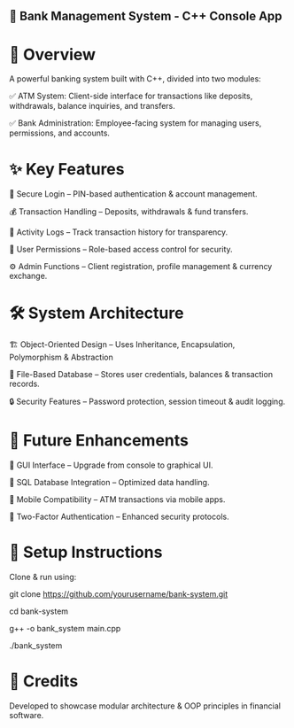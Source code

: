 ##  🚀 Bank Management System - C++ Console App

# 🔹 Overview

A powerful banking system built with C++, divided into two modules:

✅ ATM System: Client-side interface for transactions like deposits, withdrawals, balance inquiries, and transfers.

✅ Bank Administration: Employee-facing system for managing users, permissions, and accounts.

# **✨ Key Features**

🔑 Secure Login – PIN-based authentication & account management.

💰 Transaction Handling – Deposits, withdrawals & fund transfers.

📜 Activity Logs – Track transaction history for transparency.

👥 User Permissions – Role-based access control for security.

⚙️ Admin Functions – Client registration, profile management & currency exchange.

# **🛠 System Architecture**

🏗️ Object-Oriented Design – Uses Inheritance, Encapsulation, Polymorphism & Abstraction

📁 File-Based Database – Stores user credentials, balances & transaction records.

🔒 Security Features – Password protection, session timeout & audit logging.

# **🚀 Future Enhancements**

🔹 GUI Interface – Upgrade from console to graphical UI.

🔹 SQL Database Integration – Optimized data handling.

🔹 Mobile Compatibility – ATM transactions via mobile apps.

🔹 Two-Factor Authentication – Enhanced security protocols.



# **📌 Setup Instructions**

Clone & run using:

git clone https://github.com/yourusername/bank-system.git  

cd bank-system  

g++ -o bank_system main.cpp  

./bank_system  


# **📢 Credits**

Developed to showcase modular architecture & OOP principles in financial software.
